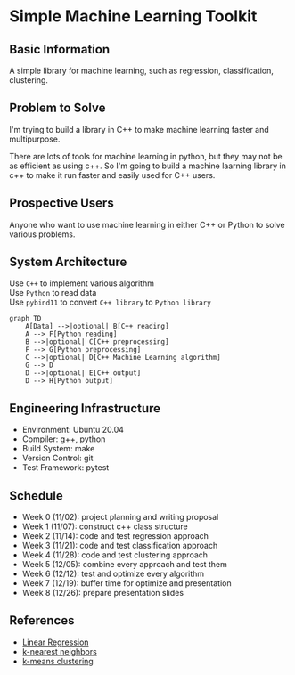 # Simple Machine Learning Toolkit

## Basic Information
A simple library for machine learning, such as regression, classification, clustering.

## Problem to Solve
I'm trying to build a library in C++ to make machine learning faster and multipurpose.

There are lots of tools for machine learning in python, but they may not be as efficient as using c++. So I'm going to build a machine laarning library in c++ to make it run faster and easily used for C++ users.


## Prospective Users
Anyone who want to use machine learning in either C++ or Python to solve various problems.


## System Architecture
Use `C++` to implement various algorithm  
Use `Python` to read data  
Use `pybind11` to convert `C++ library` to `Python library`  

```mermaid
graph TD
    A[Data] -->|optional| B[C++ reading]
    A --> F[Python reading]
    B -->|optional| C[C++ preprocessing]
    F --> G[Python preprocessing]
    C -->|optional| D[C++ Machine Learning algorithm]
    G --> D
    D -->|optional| E[C++ output]
    D --> H[Python output]

```

## Engineering Infrastructure
 - Environment: Ubuntu 20.04
 - Compiler: g++, python
 - Build System: make
 - Version Control: git
 - Test Framework: pytest


## Schedule
 - Week 0 (11/02): project planning and writing proposal
 - Week 1 (11/07): construct c++ class structure
 - Week 2 (11/14): code and test regression approach
 - Week 3 (11/21): code and test classification approach
 - Week 4 (11/28): code and test clustering approach
 - Week 5 (12/05): combine every approach and test them
 - Week 6 (12/12): test and optimize every algorithm
 - Week 7 (12/19): buffer time for optimize and presentation
 - Week 8 (12/26): prepare presentation slides


## References
 - [Linear Regression](https://en.wikipedia.org/wiki/Linear_regression)
 - [k-nearest neighbors](https://en.wikipedia.org/wiki/K-nearest_neighbors_algorithm)
 - [k-means clustering](https://en.wikipedia.org/wiki/K-means_clustering)

